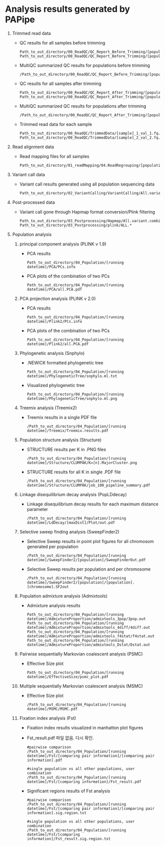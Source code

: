 # Analysis results generated by PAPipe

1. Trimmed read data

    - QC results for all samples before trimming
        
        ```
        Path_to_out_directory/00_ReadQC/QC_Report_Before_Trimming/[population]/[sample]_1_fastqc.html
        Path_to_out_directory/00_ReadQC/QC_Report_Before_Trimming/[population]/[sample]_2_fastqc.html
        
        ```

    - MultiQC summarized QC results for populations before trimming
        
        ```
        /Path_to_out_directory/00_ReadQC/QC_Report_Before_Trimming/[population]/multiqc_report.html
        
        ```
        
    - QC results for all samples after trimming
        
        ```
        Path_to_out_directory/00_ReadQC/QC_Report_After_Trimming/[population]/[sample]_1_fastqc.html
        Path_to_out_directory/00_ReadQC/QC_Report_After_Trimming/[population]/[sample]_2_fastqc.html
        
        ```

    - MultiQC summarized QC results for populations after trimming
        
        ```
        /Path_to_out_directory/00_ReadQC/QC_Report_After_Trimming/[population]/multiqc_report.html
        
        ```

    - Trimmed read data for each sample
        
        ```
        Path_to_out_directory/00_ReadQC/TrimmedData/[sample]_1_val_1.fq.gz
        Path_to_out_directory/00_ReadQC/TrimmedData/[sample]_2_val_2.fq.gz
        
        ```
        
2. Read alignment data
    - Read mapping files for all samples
        
        ```
        Path_to_out_directory/01_readMapping/04.ReadRegrouping/[population]_[sample].addRG.marked.sort.bam
        
        ```
        
3. Variant call data
    - Variant call results generated using all population sequencing data
        
        ```
        Path_to_out_directory/02_VariantCalling/VariantCalling/All.variant.combined.GT.SNP.flt.vcf.gz
        
        ```
        
3. Post-processed data
    - Variant call gone through Hapmap format conversion/Plink filtering
        
        ```
        Path_to_out_directory/03_Postprocessing/Hapmap/All.variant.combined.GT.SNP.flt.hapmap
        Path_to_out_directory/03_Postprocessing/plink/ALL.*
        
        ```
        
4. Population analysis
    1. principal component analysis (PLINK v 1.9)
        - PCA results
            
            ```
            Path_to_out_directory/04_Population/[running datetime]/PCA/PCs.info
            
            ```
            
        - PCA plots of the combination of two PCs
            
            ```
            Path_to_out_directory/04_Population/[running datetime]/PCA/all.PCA.pdf
            
            ```
            
    2. PCA projection analysis (PLINK v 2.0)
        - PCA results
            
            ```
            Path_to_out_directory/04_Population/[running datetime]/Plink2/PCs.info
            
            ```
        - PCA plots of the combination of two PCs
            
            ```
            Path_to_out_directory/04_Population/[running datetime]/Plink2/all.PCA.pdf
            
            ```
            
    3. Phylogenetic analysis (Snphylo)
        - .NEWICK formatted phylogenetic tree
            
            ```
            Path_to_out_directory/04_Population/[running datetime]/PhylogeneticTree/snphylo.ml.txt
            
            ```
            
        - Visualized phylogenetic tree
            
            ```
            Path_to_out_directory/04_Population/[running datetime]/PhylogeneticTree/snphylo.ml.png
            
            ```
            
    4. Treemix analysis (Treemix2)
        - Treemix results in a single PDF file
            
            ```
            /Path_to_out_directory/04_Population/[running datetime]/Treemix/Treemix.results.pdf
            
            ```
            
    5. Population structure analysis (Structure)
        - STRUCTURE results per K in .PNG files
            
            ```
            /Path_to_out_directory/04_Population/[running datetime]/Structure/CLUMPAK/K=[n].MajorCluster.png
            
            ```
            
        - STRUCTURE results for all K in single .PDF file
            
            ```
            /Path_to_out_directory/04_Population/[running datetime]/Structure/CLUMPAK/job_100_pipeline_summary.pdf
            
            ```
            
    6. Linkage disequilibrium decay analysis (PopLDdecay)
        - Linkage disequilibrium decay results for each maximum distance parameter
            
            ```
            /Path_to_out_directory/04_Population/[running datetime]/LdDecay/[maxDist]/Plot/out.pdf
            
            ```
            
    7. Selective sweep finding analysis (SweepFinder2)
        - Selective Sweep results in point plot figures for all chromosom generated per population
            
            ```
            /Path_to_out_directory/04_Population/[running datetime]/SweepFinder2/[population]/SweepFinderOut.pdf
            
            ```
            
        - Selective Sweep results per population and per chromosome
            
            ```
            /Path_to_out_directory/04_Population/[running datetime]/SweepFinder2/[population]/[population].[chromosome].SF2out
            
            ```
            
    8. Population admixture analysis (Admixtools)
        - Admixture analysis results
            
            ```
            Path_to_out_directory/04_Population/[running datetime]/AdmixtureProportion/admixtools_3pop/3pop.out
            Path_to_out_directory/04_Population/[running datetime]/AdmixtureProportion/admixtools_4diff/4diff.out
            Path_to_out_directory/04_Population/[running datetime]/AdmixtureProportion/admixtools_f4stat/f4stat.out
            Path_to_out_directory/04_Population/[running datetime]/AdmixtureProportion/admixtools_Dstat/Dstat.out
            
            ```
            
    9. Pairwise sequentially Markovian coalescent analysis (PSMC)
        - Effective Size plot
            
            ```
            Path_to_out_directory/04_Population/[running datetime]/EffectiveSize/psmc_plot.pdf
            
            ```
            
    10. Multiple sequentially Markovian coalescent analysis (MSMC)
        - Effective Size plot
            
            ```
            /Path_to_out_directory/04_Population/[running datetime]/MSMC/MSMC.pdf
            
            ```
            
    11. Fixation index analysis (Fst)
        - Fixation index results visualized in manhatton plot figures
        - Fst_result.pdf 파일 없음. 다시 확인. 
            
            ```
            #pairwise comparison
            /Path_to_out_directory/04_Population/[running datetime]/Fst/[comparing pair information]/[comparing pair information].pdf
            
            #single population vs all other populations, user combination
            /Path_to_out_directory/04_Population/[running datetime]/Fst/[comparing information]/Fst_result.pdf
            
            ```
            
        - Significant regions results of Fst analysis
            
            ```
            #pairwise comparison
            /Path_to_out_directory/04_Population/[running datetime]/Fst/[comparing pair information]/[comparing pair information].sig.region.txt

            #single population vs all other populations, user combination
            /Path_to_out_directory/04_Population/[running datetime]/Fst/[comparing information]/Fst_result.sig.region.txt
            
            ```
